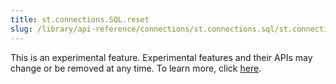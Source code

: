 ```yaml
---
title: st.connections.SQL.reset
slug: /library/api-reference/connections/st.connections.sql/st.connections.sql.reset
---
```


<Important>

This is an experimental feature. Experimental features and their APIs may change or be removed at any time. To learn more, click [here](/library/advanced-features/prerelease#experimental-features).

</Important>

<Autofunction function="streamlit.connections.SQL.reset" />

